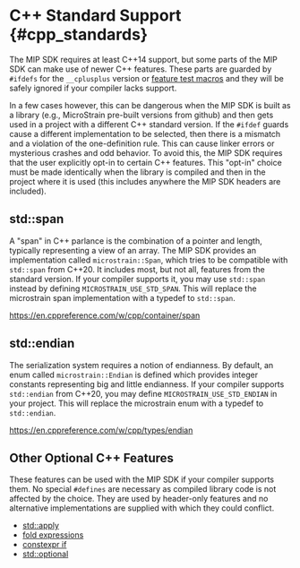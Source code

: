 C++ Standard Support   {#cpp_standards}
====================

The MIP SDK requires at least C++14 support, but some parts of the MIP SDK can make use of newer C++ features.
These parts are guarded by `#ifdefs` for the `__cplusplus` version or [feature test macros](https://en.cppreference.com/w/cpp/feature_test)
and they will be safely ignored if your compiler lacks support.

In a few cases however, this can be dangerous when the MIP SDK is built as a library (e.g., MicroStrain
pre-built versions from github) and then gets used in a project with a different C++ standard version. If the `#ifdef`
guards cause a different implementation to be selected, then there is a mismatch and a violation of the one-definition
rule. This can cause linker errors or mysterious crashes and odd behavior. To avoid this, the MIP SDK requires that the
user explicitly opt-in to certain C++ features. This "opt-in" choice must be made identically when the library is
compiled and then in the project where it is used (this includes anywhere the MIP SDK headers are included).

std::span
---------

A "span" in C++ parlance is the combination of a pointer and length, typically representing a view of an array. The
MIP SDK provides an implementation called `microstrain::Span`, which tries to be compatible with `std::span` from C++20.
It includes most, but not all, features from the standard version. If your compiler supports it, you may use `std::span`
instead by defining `MICROSTRAIN_USE_STD_SPAN`. This will replace the microstrain span implementation with a
typedef to `std::span`.

https://en.cppreference.com/w/cpp/container/span

std::endian
-----------

The serialization system requires a notion of endianness. By default, an enum called `microstrain::Endian` is defined
which provides integer constants representing big and little endianness. If your compiler supports `std::endian` from
C++20, you may define `MICROSTRAIN_USE_STD_ENDIAN` in your project. This will replace the microstrain enum with a
typedef to `std::endian`.

https://en.cppreference.com/w/cpp/types/endian

Other Optional C++ Features
---------------------------

These features can be used with the MIP SDK if your compiler supports them. No special `#defines` are necessary as
compiled library code is not affected by the choice. They are used by header-only features and no alternative
implementations are supplied with which they could conflict.

* [std::apply](https://en.cppreference.com/w/cpp/utility/apply)
* [fold expressions](https://en.cppreference.com/w/cpp/language/fold)
* [constexpr if](https://en.cppreference.com/w/cpp/language/if)
* [std::optional](https://en.cppreference.com/w/cpp/utility/optional)
